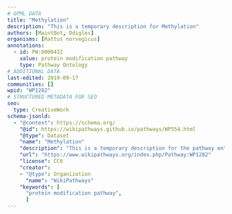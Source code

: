 ```yaml
---
# GPML DATA
title: "Methylation"
description: "This is a temporary description for Methylation"
authors: [MaintBot, Ddigles]
organisms: [Rattus norvegicus]
annotations:
  - id: PW:0000432
    value: protein modification pathway
    type: Pathway Ontology
# ADDITIONAL DATA
last-edited: 2019-09-17
communities: []
wpid: "WP1282"
# STRUCTURED METADATA FOR SEO
seo:
  type: CreativeWork
schema-jsonld:
  - "@context": https://schema.org/
    "@id": https://wikipathways.github.io/pathways/WP554.html
    "@type": Dataset
    "name": "Methylation"
    "description": "This is a temporary description for the pathway entitled: Methylation"
    "url": "https://www.wikipathways.org/index.php/Pathway:WP1282"
    "license": CC0
    "creator":
    - "@type": Organization
      "name": "WikiPathways"
    "keywords": [
      "protein modification pathway",
      ]
---
```

